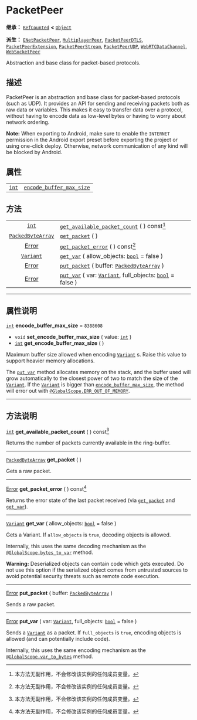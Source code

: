 <!-- ⚠ 请勿编辑本文件 ⚠ -->
<!-- 本文档使用脚本从 WeDot 引擎源码仓库生成。 -->
<!-- 生成脚本：https://github.com/WeDot-Engine/WeDot/tree/4.3/doc/tools/make_md.py； -->
<!-- 原文件：https://github.com/WeDot-Engine/WeDot/tree/4.3/doc/classes/PacketPeer.xml。 -->

<div id="_class_packetpeer"></div>

# PacketPeer

**继承：** [`RefCounted`](class_refcounted.md) **<** [`Object`](class_object.md)

**派生：** [`ENetPacketPeer`](class_enetpacketpeer.md), [`MultiplayerPeer`](class_multiplayerpeer.md), [`PacketPeerDTLS`](class_packetpeerdtls.md), [`PacketPeerExtension`](class_packetpeerextension.md), [`PacketPeerStream`](class_packetpeerstream.md), [`PacketPeerUDP`](class_packetpeerudp.md), [`WebRTCDataChannel`](class_webrtcdatachannel.md), [`WebSocketPeer`](class_websocketpeer.md)

Abstraction and base class for packet-based protocols.

## 描述

PacketPeer is an abstraction and base class for packet-based protocols (such as UDP). It provides an API for sending and receiving packets both as raw data or variables. This makes it easy to transfer data over a protocol, without having to encode data as low-level bytes or having to worry about network ordering.

 **Note:** When exporting to Android, make sure to enable the `INTERNET` permission in the Android export preset before exporting the project or using one-click deploy. Otherwise, network communication of any kind will be blocked by Android.

## 属性

|||
|:-:|:--|
| [`int`](class_int.md) | [`encode_buffer_max_size`](#class_packetpeer_property_encode_buffer_max_size) | ``8388608`` |

## 方法

|||
|:-:|:--|
| [`int`](class_int.md)                         | [`get_available_packet_count`](#class_packetpeer_method_get_available_packet_count) ( ) const[^const]                               |
| [`PackedByteArray`](class_packedbytearray.md) | [`get_packet`](#class_packetpeer_method_get_packet) ( )                                                                             |
| [Error](#enum_@globalscope_error)             | [`get_packet_error`](#class_packetpeer_method_get_packet_error) ( ) const[^const]                                                   |
| [`Variant`](class_variant.md)                 | [`get_var`](#class_packetpeer_method_get_var) ( allow_objects: [`bool`](class_bool.md) = false )                                    |
| [Error](#enum_@globalscope_error)             | [`put_packet`](#class_packetpeer_method_put_packet) ( buffer: [`PackedByteArray`](class_packedbytearray.md) )                       |
| [Error](#enum_@globalscope_error)             | [`put_var`](#class_packetpeer_method_put_var) ( var: [`Variant`](class_variant.md), full_objects: [`bool`](class_bool.md) = false ) |

<!-- rst-class:: classref-section-separator -->

---

## 属性说明

<div id="_class_packetpeer_property_encode_buffer_max_size"></div>

[`int`](class_int.md) **encode_buffer_max_size** = ``8388608`` <div id="class_packetpeer_property_encode_buffer_max_size"></div>

- `void` **set_encode_buffer_max_size** ( value: [`int`](class_int.md) )
- [`int`](class_int.md) **get_encode_buffer_max_size** ( )

Maximum buffer size allowed when encoding [`Variant`](class_variant.md) s. Raise this value to support heavier memory allocations.

The [`put_var`](#class_packetpeer_method_put_var) method allocates memory on the stack, and the buffer used will grow automatically to the closest power of two to match the size of the [`Variant`](class_variant.md). If the [`Variant`](class_variant.md) is bigger than [`encode_buffer_max_size`](#class_packetpeer_property_encode_buffer_max_size), the method will error out with [`@GlobalScope.ERR_OUT_OF_MEMORY`](#class_@globalscope_constant_err_out_of_memory).

<!-- rst-class:: classref-section-separator -->

---

## 方法说明

<div id="_class_packetpeer_method_get_available_packet_count"></div>

[`int`](class_int.md) **get_available_packet_count** ( ) const[^const]<div id="class_packetpeer_method_get_available_packet_count"></div>

Returns the number of packets currently available in the ring-buffer.

<!-- rst-class:: classref-item-separator -->

---

<div id="_class_packetpeer_method_get_packet"></div>

[`PackedByteArray`](class_packedbytearray.md) **get_packet** ( )<div id="class_packetpeer_method_get_packet"></div>

Gets a raw packet.

<!-- rst-class:: classref-item-separator -->

---

<div id="_class_packetpeer_method_get_packet_error"></div>

[Error](#enum_@globalscope_error) **get_packet_error** ( ) const[^const]<div id="class_packetpeer_method_get_packet_error"></div>

Returns the error state of the last packet received (via [`get_packet`](#class_packetpeer_method_get_packet) and [`get_var`](#class_packetpeer_method_get_var)).

<!-- rst-class:: classref-item-separator -->

---

<div id="_class_packetpeer_method_get_var"></div>

[`Variant`](class_variant.md) **get_var** ( allow_objects: [`bool`](class_bool.md) = false )<div id="class_packetpeer_method_get_var"></div>

Gets a Variant. If `allow_objects` is `true`, decoding objects is allowed.

Internally, this uses the same decoding mechanism as the [`@GlobalScope.bytes_to_var`](#class_@globalscope_method_bytes_to_var) method.

 **Warning:** Deserialized objects can contain code which gets executed. Do not use this option if the serialized object comes from untrusted sources to avoid potential security threats such as remote code execution.

<!-- rst-class:: classref-item-separator -->

---

<div id="_class_packetpeer_method_put_packet"></div>

[Error](#enum_@globalscope_error) **put_packet** ( buffer: [`PackedByteArray`](class_packedbytearray.md) )<div id="class_packetpeer_method_put_packet"></div>

Sends a raw packet.

<!-- rst-class:: classref-item-separator -->

---

<div id="_class_packetpeer_method_put_var"></div>

[Error](#enum_@globalscope_error) **put_var** ( var: [`Variant`](class_variant.md), full_objects: [`bool`](class_bool.md) = false )<div id="class_packetpeer_method_put_var"></div>

Sends a [`Variant`](class_variant.md) as a packet. If `full_objects` is `true`, encoding objects is allowed (and can potentially include code).

Internally, this uses the same encoding mechanism as the [`@GlobalScope.var_to_bytes`](#class_@globalscope_method_var_to_bytes) method.

[^virtual]: 本方法通常需要用户覆盖才能生效。
[^const]: 本方法无副作用，不会修改该实例的任何成员变量。
[^vararg]: 本方法除了能接受在此处描述的参数外，还能够继续接受任意数量的参数。
[^constructor]: 本方法用于构造某个类型。
[^static]: 调用本方法无需实例，可直接使用类名进行调用。
[^operator]: 本方法描述的是使用本类型作为左操作数的有效运算符。
[^bitfield]: 这个值是由下列位标志构成位掩码的整数。
[^void]: 无返回值。
